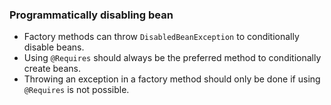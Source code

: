 ### Programmatically disabling bean
* Factory methods can throw `DisabledBeanException` to conditionally disable beans.
* Using `@Requires` should always be the preferred method to conditionally create beans.
* Throwing an exception in a factory method should only be done if using `@Requires` is not possible.